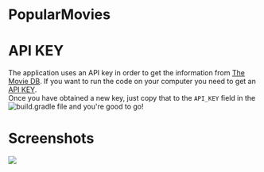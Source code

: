 # PopularMovies


# API KEY #

The application uses an API key in order to get the information from  [The Movie DB](https://www.themoviedb.org/?_dc=1491949818). If you want to run the code on your computer you need to get an [API KEY](https://www.themoviedb.org/?_dc=1491949818).
<br>Once you have obtained a new key, just copy that to the `API_KEY` field in the ![build.gradle](https://github.com/vpaliyX/PopularMovies/blob/master/presentation/build.gradle) file and you're good to go!

# Screenshots #

![](https://github.com/vpaliyX/PopularMovies/blob/master/art/rsz_detailsview.png)
